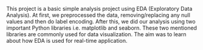 This project is a basic simple analysis project using EDA (Exploratory Data Analysis). At first, we preprocessed the data, removing/replacing any null values and then do label encoding. After this, we did our analysis using two important Python libraries i.e. matplotlib and seaborn. These two mentioned libraries are commonly used for data visualization. 
The aim was to learn about how EDA is used for real-time application.
